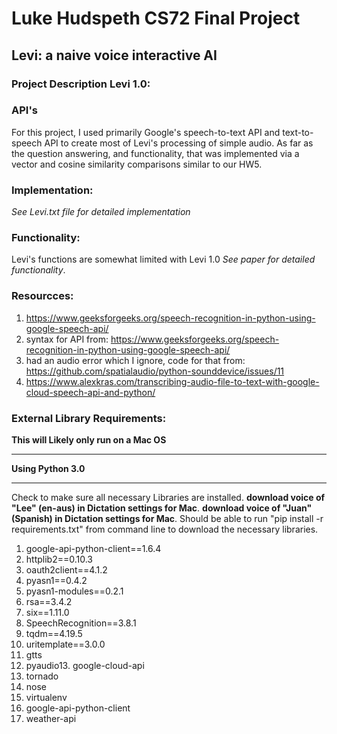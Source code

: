 # Luke Hudspeth CS72 Final Project
## Levi: a naive voice interactive AI
### Project Description Levi 1.0:

### API's
For this project, I used primarily Google's speech-to-text API and text-to-speech API to create most of Levi's processing of simple audio.
As far as the question answering, and functionality, that was implemented via a vector
and cosine similarity comparisons similar to our HW5.

### Implementation:
*See Levi.txt file for detailed implementation*

### Functionality:
Levi's functions are somewhat limited with Levi 1.0
*See paper for detailed functionality*. 

### Resourcces:
1. https://www.geeksforgeeks.org/speech-recognition-in-python-using-google-speech-api/
2. syntax for API from:  https://www.geeksforgeeks.org/speech-recognition-in-python-using-google-speech-api/
3. had an audio error which I ignore, code for that from: https://github.com/spatialaudio/python-sounddevice/issues/11
4. https://www.alexkras.com/transcribing-audio-file-to-text-with-google-cloud-speech-api-and-python/


### External Library Requirements: 
**This will Likely only run on a Mac OS**
***
**Using Python 3.0**
***
Check to make sure all necessary Libraries are installed. 
**download voice of "Lee" (en-aus) in Dictation settings for Mac**. 
**download voice of "Juan" (Spanish) in Dictation settings for Mac**. 
Should be able to run "pip install -r requirements.txt" from command line to download the necessary libraries. 
1. google-api-python-client==1.6.4
2. httplib2==0.10.3
3. oauth2client==4.1.2
4. pyasn1==0.4.2
5. pyasn1-modules==0.2.1
6. rsa==3.4.2
7. six==1.11.0
8. SpeechRecognition==3.8.1
9. tqdm==4.19.5
10. uritemplate==3.0.0
11. gtts
12. pyaudio13. google-cloud-api
13. tornado
14. nose
15. virtualenv
16. google-api-python-client
17. weather-api
